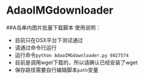 # AdaoIMGdownloader
##A岛串内图片批量下载脚本
使用说明：

* 目前只在OSX平台下测试通过
* 请通过命令行运行
* 运行命令`python AdaoIMGdownloader.py 6027574`
* 目前是调用wget下载的，所以请确认已经安装了wget
* 保存路径需要自行编辑脚本`path`变量
